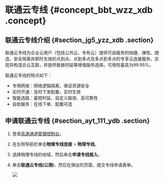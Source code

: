 # 联通云专线 {#concept_bbt_wzz_xdb .concept}

## 联通云专线介绍 {#section_jg5_yzz_xdb .section}

联通云专线为企业云用户（包括公共云、专有云）提供可自服务的快捷、弹性、随选、安全隔离并即时生效的点到点、点到多点及多点到多点的专享云连接服务，实现异构混合云互联，并提供极致时延等增值服务选择。可用性最高为99.95%。

联通云专线的特点如下：

-   专用网络：网络逻辑隔离，保证资源安全
-   实时开通：及时下发配置，实时生效
-   智能选路：最短时延、自定义路径、高可靠性
-   自助服务：在线下单、配置可选

## 申请联通云专线 {#section_ayt_111_ydb .section}

1.  登录[高速通道管理控制台](https://vpc.console.aliyun.com/expressConnect#/connection/cn-qingdao/list)。
2.  在左侧导航栏单击**物理专线连接** \> **物理专线**。
3.  选择物理专线的地域，然后单击**申请专线接入**。
4.  单击**联通云专线\(公测\)**，然后在弹出的页面，提交专线申请表单。

    ![](http://static-aliyun-doc.oss-cn-hangzhou.aliyuncs.com/assets/img/13844/3945_zh-CN.png)



